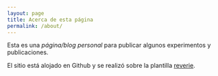 ```yaml
---
layout: page
title: Acerca de esta página
permalink: /about/
---
```


Esta es una _página/blog personal_ para publicar algunos experimentos y publicaciones.

El sitio está alojado en Github y se realizó sobre la plantilla [reverie](https://github.com/amitmerchant1990/reverie).
